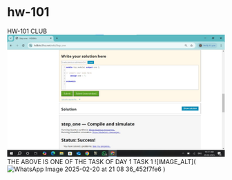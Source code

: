 # hw-101
HW-101 CLUB
![IMAGE ALT](https://github.com/SankaraSubramanian1012/hw-101/blob/8a780b9f3134538a129a2790fe3fb8c164666b14/TASK%20-%201/WhatsApp%20Image%202025-02-20%20at%2010.28.11_fc30c242.jpg)
THE ABOVE IS ONE OF THE TASK OF DAY 1 TASK 1
![IMAGE_ALT](![WhatsApp Image 2025-02-20 at 21 08 36_452f7fe6](https://github.com/user-attachments/assets/7da7e696-0f8e-4c74-96b3-7b730d1a4b01)
)
